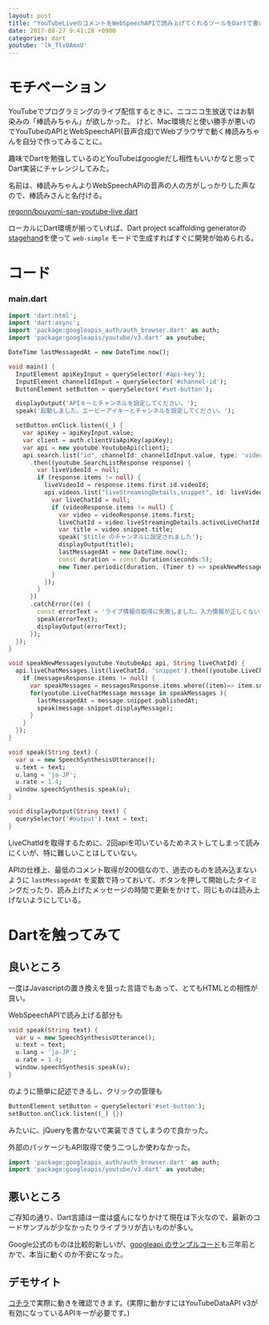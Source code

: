 ```yaml
---
layout: post
title: "YouTubeLiveのコメントをWebSpeechAPIで読み上げてくれるツールをDartで書いてみた"
date: 2017-08-27 9:41:28 +0900
categories: dart
youtube: 'lk_Tlv0AmxU'
---
```


# モチベーション
YouTubeでプログラミングのライブ配信するときに、ニコニコ生放送ではお馴染みの「棒読みちゃん」が欲しかった。
けど、Mac環境だと使い勝手が悪いのでYouTubeのAPIとWebSpeechAPI(音声合成)でWebブラウザで動く棒読みちゃんを自分で作ってみることに。

趣味でDartを勉強しているのとYouTubeはgoogleだし相性もいいかなと思ってDart実装にチャレンジしてみた。

名前は、棒読みちゃんよりWebSpeechAPIの音声の人の方がしっかりした声なので、棒読みさんと名付ける。

[regonn/bouyomi-san-youtube-live.dart](https://github.com/regonn/bouyomi-san-youtube-live.dart)

ローカルにDart環境が揃っていれば、Dart project scaffolding generatorの[stagehand](https://github.com/google/stagehand)を使って `web-simple` モードで生成すればすぐに開発が始められる。

# コード
### main.dart
``` dart
import 'dart:html';
import 'dart:async';
import 'package:googleapis_auth/auth_browser.dart' as auth;
import 'package:googleapis/youtube/v3.dart' as youtube;

DateTime lastMessagedAt = new DateTime.now();

void main() {
  InputElement apiKeyInput = querySelector('#api-key');
  InputElement channelIdInput = querySelector('#channel-id');
  ButtonElement setButton = querySelector('#set-button');

  displayOutput('APIキーとチャンネルを設定してください。');
  speak('起動しました。エーピーアイキーとチャンネルを設定してください。');

  setButton.onClick.listen((_) {
    var apiKey = apiKeyInput.value;
    var client = auth.clientViaApiKey(apiKey);
    var api = new youtube.YoutubeApi(client);
    api.search.list("id", channelId: channelIdInput.value, type: 'video', eventType: 'live')
      .then((youtube.SearchListResponse response) {
        var liveVideoId = null;
        if (response.items != null) {
          liveVideoId = response.items.first.id.videoId;
          api.videos.list("liveStreamingDetails,snippet", id: liveVideoId).then((youtube.VideoListResponse videoResponse) {
            var liveChatId = null;
            if (videoResponse.items != null) {
              var video = videoResponse.items.first;
              liveChatId = video.liveStreamingDetails.activeLiveChatId;
              var title = video.snippet.title;
              speak('$title のチャンネルに設定されました');
              displayOutput(title);
              lastMessagedAt = new DateTime.now();
              const duration = const Duration(seconds:5);
              new Timer.periodic(duration, (Timer t) => speakNewMessages(api, liveChatId));
            }
          });
        }
      })
      .catchError((e) {
        const errorText = 'ライブ情報の取得に失敗しました。入力情報が正しくない可能性または、ライブ放送が行われていない可能性があります。';
        speak(errorText);
        displayOutput(errorText);
      });
  });
}

void speakNewMessages(youtube.YoutubeApi api, String liveChatId) {
  api.liveChatMessages.list(liveChatId, 'snippet').then((youtube.LiveChatMessageListResponse messagesResponse) {
    if (messagesResponse.items != null) {
      var speakMessages = messagesResponse.items.where((item)=> item.snippet.publishedAt.isAfter(lastMessagedAt)).toList();
      for(youtube.LiveChatMessage message in speakMessages ){
        lastMessagedAt = message.snippet.publishedAt;
        speak(message.snippet.displayMessage);
      }
    }
  });
}

void speak(String text) {
  var u = new SpeechSynthesisUtterance();
  u.text = text;
  u.lang = 'ja-JP';
  u.rate = 1.4;
  window.speechSynthesis.speak(u);
}

void displayOutput(String text) {
  querySelector('#output').text = text;
}
```

LiveChatIdを取得するために、2回apiを叩いているためネストしてしまって読みにくいが、特に難しいことはしていない。

APIの仕様上、最低のコメント取得が200個なので、過去のものを読み込まないように `lastMessagedAt` を変数で持っておいて、ボタンを押して開始したタイミングだったり、読み上げたメッセージの時間で更新をかけて、同じものは読み上げないようにしている。

# Dartを触ってみて
## 良いところ
一度はJavascriptの置き換えを狙った言語でもあって、とてもHTMLとの相性が良い。

WebSpeechAPIで読み上げる部分も

``` dart
void speak(String text) {
  var u = new SpeechSynthesisUtterance();
  u.text = text;
  u.lang = 'ja-JP';
  u.rate = 1.4;
  window.speechSynthesis.speak(u);
}
```

のように簡単に記述できるし、クリックの管理も

``` dart
ButtonElement setButton = querySelector('#set-button');
setButton.onClick.listen((_) {})
```

みたいに、jQueryを書かないで実装できてしまうので良かった。

外部のパッケージもAPI取得で使う二つしか使わなかった。

``` dart
import 'package:googleapis_auth/auth_browser.dart' as auth;
import 'package:googleapis/youtube/v3.dart' as youtube;
```

## 悪いところ
ご存知の通り、Dart言語は一度は盛んになりかけて現在は下火なので、最新のコードサンプルが少なかったりライブラリが古いものが多い。

Google公式のものは比較的新しいが、[googleapi のサンプルコード](https://github.com/dart-lang/googleapis_examples)も三年前とかで、本当に動くのか不安になった。

## デモサイト
[コチラ](https://bouyomisan.regonn.tokyo/)で実際に動きを確認できます。(実際に動かすにはYouTubeDataAPI v3が有効になっているAPIキーが必要です。)
